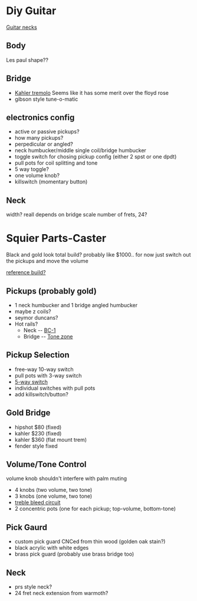 Diy Guitar
==========
[Guitar necks](https://www.warmoth.com/pages/guitarnecks.aspx)

## Body
Les paul shape??

## Bridge
- [Kahler tremolo](https://www.kahlerusa.com/flat-mount-tremolos-bridges) Seems
    like it has some merit over the floyd rose
- gibson style tune-o-matic


## electronics config
- active or passive pickups?
- how many pickups?
- perpedicular or angled?
- neck humbucker/middle single coil/bridge humbucker
- toggle switch for chosing pickup config (either 2 spst or one dpdt)
- pull pots for coil splitting and tone
- 5 way toggle?
- one volume knob?
- killswitch (momentary button)
 
## Neck
width? reall depends on bridge
scale
number of frets, 24?


Squier Parts-Caster
===================
Black and gold look total build? probably like $1000..
for now just switch out the pickups and move the volume

[reference build?](https://www.youtube.com/watch?v=J9gBnbQs8T0)

## Pickups (probably gold)
- 1 neck humbucker and 1 bridge angled humbucker
- maybe z coils?
- seymor duncans?
- Hot rails? 
    - Neck -- [BC-1](https://www.dimarzio.com/pickups/rail-hum-canceling-strat/dimarzio-bc-1)
    - Bridge -- [Tone zone](https://www.dimarzio.com/pickups/rail-hum-canceling-strat/tone-zone-s)
## Pickup Selection
- free-way 10-way switch
- pull pots with 3-way switch
- [5-way switch](https://www.seymourduncan.com/blog/latest-updates/do-it-all-2-humbuckers-and-a-5-way-switch)
- individual switches with pull pots
- add killswitch/button?
## Gold Bridge
- hipshot $80 (fixed)
- kahler $230 (fixed)
- kahler $360 (flat mount trem)
- fender style fixed
## Volume/Tone Control
volume knob shouldn't interfere with palm muting
- 4 knobs (two volume, two tone)
- 3 knobs (one volume, two tone)
- [treble bleed circuit](https://octavedoctor.com/treble-bleed-circuit-what-is-it-and-do-i-need-it/)
- 2 concentric pots (one for each pickup; top-volume, bottom-tone)
## Pick Gaurd
- custom pick guard CNCed from thin wood (golden oak stain?)
- black acrylic with white edges
- brass pick guard (probably use brass bridge too)
## Neck
- prs style neck?
- 24 fret neck extension from warmoth?
